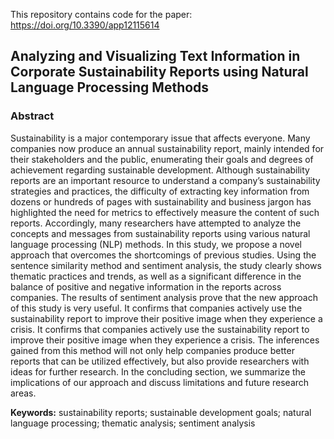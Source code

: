 This repository contains code for the paper: https://doi.org/10.3390/app12115614

## Analyzing and Visualizing Text Information in Corporate Sustainability Reports using Natural Language Processing Methods

### Abstract
Sustainability is a major contemporary issue that affects everyone. Many companies now produce an annual sustainability report, mainly intended for their stakeholders and the public, enumerating their goals and degrees of achievement regarding sustainable development. Although sustainability reports are an important resource to understand a company’s sustainability strategies and practices, the difficulty of extracting key information from dozens or hundreds of pages with sustainability and business jargon has highlighted the need for metrics to effectively measure the content of such reports. Accordingly, many researchers have attempted to analyze the concepts and messages from sustainability reports using various natural language processing (NLP) methods. In this study, we propose a novel approach that overcomes the shortcomings of previous studies. Using the sentence similarity method and sentiment analysis, the study clearly shows thematic practices and trends, as well as a significant difference in the balance of positive and negative information in the reports across companies. The results of sentiment analysis prove that the new approach of this study is very useful. It confirms that companies actively use the sustainability report to improve their positive image when they experience a crisis. It confirms that companies actively use the sustainability report to improve their positive image when they experience a crisis. The inferences gained from this method will not only help companies produce better reports that can be utilized effectively, but also provide researchers with ideas for further research. In the concluding section, we summarize the implications of our approach and discuss limitations and future research areas.

**Keywords:** sustainability reports; sustainable development goals; natural language processing; thematic analysis; sentiment analysis

